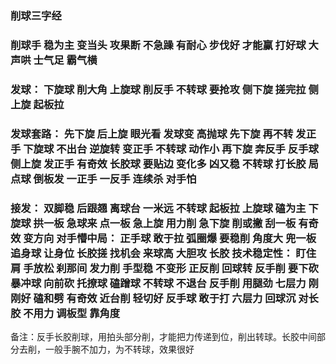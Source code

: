 ### 削球三字经

### 削球手 稳为主 变当头 攻果断 不急躁 有耐心 步伐好 才能赢 打好球 大声哄 士气足 霸气横   

### 发球： 下旋球 削大角 上旋球 削反手 不转球 要抢攻 侧下旋 搓完拉 侧上旋 起板拉   

### 发球套路： 先下旋 后上旋 眼光看 发球变 高抛球 先下旋 再不转 发正手 下旋球 不出台 逆旋转 变正手 不转球 动作小 再下旋 奔反手 反手球 侧上旋 发正手 有奇效 长胶球 要贴边 变化多 凶又稳 不转球 打长胶 局点球 倒板发 一正手 一反手 连续杀 对手怕  

### 接发： 双脚稳 后跟翘 离球台 一米远 不转球 起板拉 上旋球 磕为主 下旋球 拱一板 急球来 点一板 急上旋 用力削 急下旋 削或撇 刮一板 有奇效 变方向 对手懵中局： 正手球 敢于拉 弧圈爆 要稳削 角度大 兜一板 追身球 让身位 长胶搓 找机会 来球高 大胆攻 长胶   技术稳定性： 盯住肩 手放松 刹那间 发力削 手型稳 不变形 正反削 回球转 反手削 要下砍 暴冲球 向前砍 托撩球 磕蹭球 不转球 不退台 反手削 用腿劲 七层力 刚刚好 磕和劈 有奇效 近台削 轻切好 反手球 敢于打 六层力 回球沉 对长胶 不用力 调板型 靠角度  

备注：反手长胶削球，用拍头部分削，才能把力传递到位，削出转球。长胶中间部分去削，一般手腕不加力，为不转球，效果很好